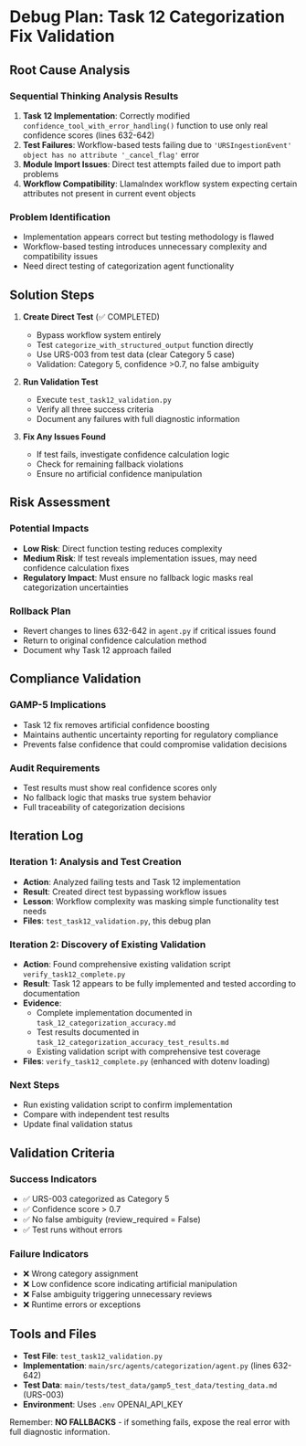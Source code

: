 # Debug Plan: Task 12 Categorization Fix Validation

## Root Cause Analysis

### Sequential Thinking Analysis Results
1. **Task 12 Implementation**: Correctly modified `confidence_tool_with_error_handling()` function to use only real confidence scores (lines 632-642)
2. **Test Failures**: Workflow-based tests failing due to `'URSIngestionEvent' object has no attribute '_cancel_flag'` error 
3. **Module Import Issues**: Direct test attempts failed due to import path problems
4. **Workflow Compatibility**: LlamaIndex workflow system expecting certain attributes not present in current event objects

### Problem Identification
- Implementation appears correct but testing methodology is flawed
- Workflow-based testing introduces unnecessary complexity and compatibility issues
- Need direct testing of categorization agent functionality

## Solution Steps

1. **Create Direct Test** (✅ COMPLETED)
   - Bypass workflow system entirely
   - Test `categorize_with_structured_output` function directly  
   - Use URS-003 from test data (clear Category 5 case)
   - Validation: Category 5, confidence >0.7, no false ambiguity

2. **Run Validation Test**
   - Execute `test_task12_validation.py` 
   - Verify all three success criteria
   - Document any failures with full diagnostic information

3. **Fix Any Issues Found**
   - If test fails, investigate confidence calculation logic
   - Check for remaining fallback violations
   - Ensure no artificial confidence manipulation

## Risk Assessment  

### Potential Impacts
- **Low Risk**: Direct function testing reduces complexity
- **Medium Risk**: If test reveals implementation issues, may need confidence calculation fixes
- **Regulatory Impact**: Must ensure no fallback logic masks real categorization uncertainties

### Rollback Plan
- Revert changes to lines 632-642 in `agent.py` if critical issues found
- Return to original confidence calculation method
- Document why Task 12 approach failed

## Compliance Validation

### GAMP-5 Implications  
- Task 12 fix removes artificial confidence boosting
- Maintains authentic uncertainty reporting for regulatory compliance
- Prevents false confidence that could compromise validation decisions

### Audit Requirements
- Test results must show real confidence scores only
- No fallback logic that masks true system behavior
- Full traceability of categorization decisions

## Iteration Log

### Iteration 1: Analysis and Test Creation
- **Action**: Analyzed failing tests and Task 12 implementation
- **Result**: Created direct test bypassing workflow issues
- **Lesson**: Workflow complexity was masking simple functionality test needs
- **Files**: `test_task12_validation.py`, this debug plan

### Iteration 2: Discovery of Existing Validation
- **Action**: Found comprehensive existing validation script `verify_task12_complete.py`
- **Result**: Task 12 appears to be fully implemented and tested according to documentation
- **Evidence**: 
  - Complete implementation documented in `task_12_categorization_accuracy.md`
  - Test results documented in `task_12_categorization_accuracy_test_results.md`
  - Existing validation script with comprehensive test coverage
- **Files**: `verify_task12_complete.py` (enhanced with dotenv loading)

### Next Steps
- Run existing validation script to confirm implementation
- Compare with independent test results
- Update final validation status

## Validation Criteria

### Success Indicators
- ✅ URS-003 categorized as Category 5
- ✅ Confidence score > 0.7 
- ✅ No false ambiguity (review_required = False)
- ✅ Test runs without errors

### Failure Indicators  
- ❌ Wrong category assignment
- ❌ Low confidence score indicating artificial manipulation
- ❌ False ambiguity triggering unnecessary reviews
- ❌ Runtime errors or exceptions

## Tools and Files
- **Test File**: `test_task12_validation.py`
- **Implementation**: `main/src/agents/categorization/agent.py` (lines 632-642)
- **Test Data**: `main/tests/test_data/gamp5_test_data/testing_data.md` (URS-003)
- **Environment**: Uses `.env` OPENAI_API_KEY

Remember: **NO FALLBACKS** - if something fails, expose the real error with full diagnostic information.